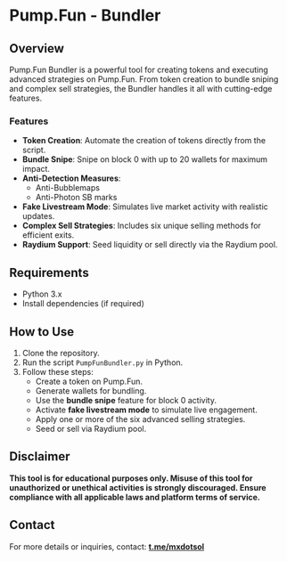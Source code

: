 # Pump.Fun - Bundler

## Overview
Pump.Fun Bundler is a powerful tool for creating tokens and executing advanced strategies on Pump.Fun. From token creation to bundle sniping and complex sell strategies, the Bundler handles it all with cutting-edge features.

### Features
- **Token Creation**: Automate the creation of tokens directly from the script.
- **Bundle Snipe**: Snipe on block 0 with up to 20 wallets for maximum impact.
- **Anti-Detection Measures**:
  - Anti-Bubblemaps
  - Anti-Photon SB marks
- **Fake Livestream Mode**: Simulates live market activity with realistic updates.
- **Complex Sell Strategies**: Includes six unique selling methods for efficient exits.
- **Raydium Support**: Seed liquidity or sell directly via the Raydium pool.

## Requirements
- Python 3.x
- Install dependencies (if required)

## How to Use
1. Clone the repository.
2. Run the script `PumpFunBundler.py` in Python.
3. Follow these steps:
   - Create a token on Pump.Fun.
   - Generate wallets for bundling.
   - Use the **bundle snipe** feature for block 0 activity.
   - Activate **fake livestream mode** to simulate live engagement.
   - Apply one or more of the six advanced selling strategies.
   - Seed or sell via Raydium pool.

## Disclaimer
**This tool is for educational purposes only. Misuse of this tool for unauthorized or unethical activities is strongly discouraged. Ensure compliance with all applicable laws and platform terms of service.**

## Contact
For more details or inquiries, contact: **[t.me/mxdotsol](https://t.me/mxdotsol)**
